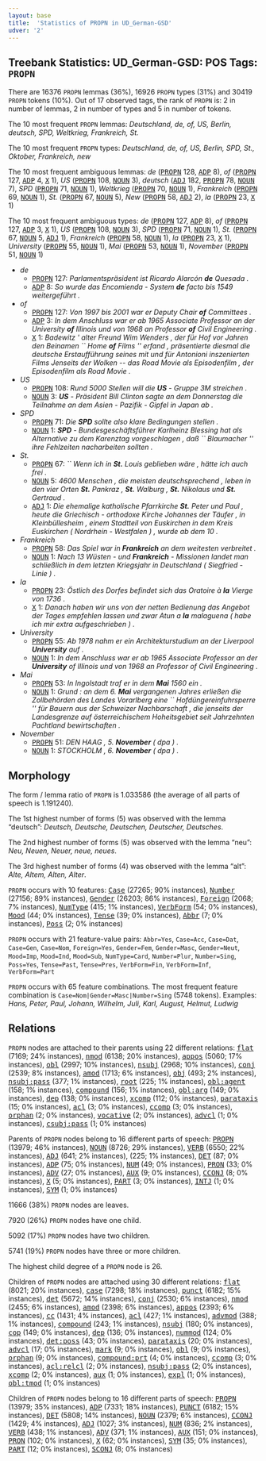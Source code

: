 ```yaml
---
layout: base
title:  'Statistics of PROPN in UD_German-GSD'
udver: '2'
---
```


## Treebank Statistics: UD_German-GSD: POS Tags: `PROPN`

There are 16376 `PROPN` lemmas (36%), 16926 `PROPN` types (31%) and 30419 `PROPN` tokens (10%).
Out of 17 observed tags, the rank of `PROPN` is: 2 in number of lemmas, 2 in number of types and 5 in number of tokens.

The 10 most frequent `PROPN` lemmas: <em>Deutschland, de, of, US, Berlin, deutsch, SPD, Weltkrieg, Frankreich, St.</em>

The 10 most frequent `PROPN` types:  <em>Deutschland, de, of, US, Berlin, SPD, St., Oktober, Frankreich, new</em>

The 10 most frequent ambiguous lemmas: <em>de</em> (<tt><a href="de_gsd-pos-PROPN.html">PROPN</a></tt> 128, <tt><a href="de_gsd-pos-ADP.html">ADP</a></tt> 8), <em>of</em> (<tt><a href="de_gsd-pos-PROPN.html">PROPN</a></tt> 127, <tt><a href="de_gsd-pos-ADP.html">ADP</a></tt> 4, <tt><a href="de_gsd-pos-X.html">X</a></tt> 1), <em>US</em> (<tt><a href="de_gsd-pos-PROPN.html">PROPN</a></tt> 108, <tt><a href="de_gsd-pos-NOUN.html">NOUN</a></tt> 3), <em>deutsch</em> (<tt><a href="de_gsd-pos-ADJ.html">ADJ</a></tt> 182, <tt><a href="de_gsd-pos-PROPN.html">PROPN</a></tt> 78, <tt><a href="de_gsd-pos-NOUN.html">NOUN</a></tt> 7), <em>SPD</em> (<tt><a href="de_gsd-pos-PROPN.html">PROPN</a></tt> 71, <tt><a href="de_gsd-pos-NOUN.html">NOUN</a></tt> 1), <em>Weltkrieg</em> (<tt><a href="de_gsd-pos-PROPN.html">PROPN</a></tt> 70, <tt><a href="de_gsd-pos-NOUN.html">NOUN</a></tt> 1), <em>Frankreich</em> (<tt><a href="de_gsd-pos-PROPN.html">PROPN</a></tt> 69, <tt><a href="de_gsd-pos-NOUN.html">NOUN</a></tt> 1), <em>St.</em> (<tt><a href="de_gsd-pos-PROPN.html">PROPN</a></tt> 67, <tt><a href="de_gsd-pos-NOUN.html">NOUN</a></tt> 5), <em>New</em> (<tt><a href="de_gsd-pos-PROPN.html">PROPN</a></tt> 58, <tt><a href="de_gsd-pos-ADJ.html">ADJ</a></tt> 2), <em>la</em> (<tt><a href="de_gsd-pos-PROPN.html">PROPN</a></tt> 23, <tt><a href="de_gsd-pos-X.html">X</a></tt> 1)

The 10 most frequent ambiguous types:  <em>de</em> (<tt><a href="de_gsd-pos-PROPN.html">PROPN</a></tt> 127, <tt><a href="de_gsd-pos-ADP.html">ADP</a></tt> 8), <em>of</em> (<tt><a href="de_gsd-pos-PROPN.html">PROPN</a></tt> 127, <tt><a href="de_gsd-pos-ADP.html">ADP</a></tt> 3, <tt><a href="de_gsd-pos-X.html">X</a></tt> 1), <em>US</em> (<tt><a href="de_gsd-pos-PROPN.html">PROPN</a></tt> 108, <tt><a href="de_gsd-pos-NOUN.html">NOUN</a></tt> 3), <em>SPD</em> (<tt><a href="de_gsd-pos-PROPN.html">PROPN</a></tt> 71, <tt><a href="de_gsd-pos-NOUN.html">NOUN</a></tt> 1), <em>St.</em> (<tt><a href="de_gsd-pos-PROPN.html">PROPN</a></tt> 67, <tt><a href="de_gsd-pos-NOUN.html">NOUN</a></tt> 5, <tt><a href="de_gsd-pos-ADJ.html">ADJ</a></tt> 1), <em>Frankreich</em> (<tt><a href="de_gsd-pos-PROPN.html">PROPN</a></tt> 58, <tt><a href="de_gsd-pos-NOUN.html">NOUN</a></tt> 1), <em>la</em> (<tt><a href="de_gsd-pos-PROPN.html">PROPN</a></tt> 23, <tt><a href="de_gsd-pos-X.html">X</a></tt> 1), <em>University</em> (<tt><a href="de_gsd-pos-PROPN.html">PROPN</a></tt> 55, <tt><a href="de_gsd-pos-NOUN.html">NOUN</a></tt> 1), <em>Mai</em> (<tt><a href="de_gsd-pos-PROPN.html">PROPN</a></tt> 53, <tt><a href="de_gsd-pos-NOUN.html">NOUN</a></tt> 1), <em>November</em> (<tt><a href="de_gsd-pos-PROPN.html">PROPN</a></tt> 51, <tt><a href="de_gsd-pos-NOUN.html">NOUN</a></tt> 1)


* <em>de</em>
  * <tt><a href="de_gsd-pos-PROPN.html">PROPN</a></tt> 127: <em>Parlamentspräsident ist Ricardo Alarcón <b>de</b> Quesada .</em>
  * <tt><a href="de_gsd-pos-ADP.html">ADP</a></tt> 8: <em>So wurde das Encomienda - System <b>de</b> facto bis 1549 weitergeführt .</em>
* <em>of</em>
  * <tt><a href="de_gsd-pos-PROPN.html">PROPN</a></tt> 127: <em>Von 1997 bis 2001 war er Deputy Chair <b>of</b> Committees .</em>
  * <tt><a href="de_gsd-pos-ADP.html">ADP</a></tt> 3: <em>In dem Anschluss war er ab 1965 Associate Professor an der University <b>of</b> Illinois und von 1968 an Professor <b>of</b> Civil Engineering .</em>
  * <tt><a href="de_gsd-pos-X.html">X</a></tt> 1: <em>Badewitz ' alter Freund Wim Wenders , der für Hof vor Jahren den Beinamen `` Home <b>of</b> Films '' erfand , präsentierte diesmal die deutsche Erstaufführung seines mit und für Antonioni inszenierten Films Jenseits der Wolken -- das Road Movie als Episodenfilm , der Episodenfilm als Road Movie .</em>
* <em>US</em>
  * <tt><a href="de_gsd-pos-PROPN.html">PROPN</a></tt> 108: <em>Rund 5000 Stellen will die <b>US</b> - Gruppe 3M streichen .</em>
  * <tt><a href="de_gsd-pos-NOUN.html">NOUN</a></tt> 3: <em><b>US</b> - Präsident Bill Clinton sagte an dem Donnerstag die Teilnahme an dem Asien - Pazifik - Gipfel in Japan ab .</em>
* <em>SPD</em>
  * <tt><a href="de_gsd-pos-PROPN.html">PROPN</a></tt> 71: <em>Die <b>SPD</b> sollte also klare Bedingungen stellen .</em>
  * <tt><a href="de_gsd-pos-NOUN.html">NOUN</a></tt> 1: <em><b>SPD</b> - Bundesgeschäftsführer Karlheinz Blessing hat als Alternative zu dem Karenztag vorgeschlagen , daß `` Blaumacher '' ihre Fehlzeiten nacharbeiten sollten .</em>
* <em>St.</em>
  * <tt><a href="de_gsd-pos-PROPN.html">PROPN</a></tt> 67: <em>`` Wenn ich in <b>St.</b> Louis geblieben wäre , hätte ich auch frei .</em>
  * <tt><a href="de_gsd-pos-NOUN.html">NOUN</a></tt> 5: <em>4600 Menschen , die meisten deutschsprechend , leben in den vier Orten <b>St.</b> Pankraz , <b>St.</b> Walburg , <b>St.</b> Nikolaus und <b>St.</b> Gertraud .</em>
  * <tt><a href="de_gsd-pos-ADJ.html">ADJ</a></tt> 1: <em>Die ehemalige katholische Pfarrkirche <b>St.</b> Peter und Paul , heute die Griechisch - orthodoxe Kirche Johannes der Täufer , in Kleinbüllesheim , einem Stadtteil von Euskirchen in dem Kreis Euskirchen ( Nordrhein - Westfalen ) , wurde ab dem 10 .</em>
* <em>Frankreich</em>
  * <tt><a href="de_gsd-pos-PROPN.html">PROPN</a></tt> 58: <em>Das Spiel war in <b>Frankreich</b> an dem weitesten verbreitet .</em>
  * <tt><a href="de_gsd-pos-NOUN.html">NOUN</a></tt> 1: <em>Nach 13 Wüsten - und <b>Frankreich</b> - Missionen landet man schließlich in dem letzten Kriegsjahr in Deutschland ( Siegfried - Linie ) .</em>
* <em>la</em>
  * <tt><a href="de_gsd-pos-PROPN.html">PROPN</a></tt> 23: <em>Östlich des Dorfes befindet sich das Oratoire à <b>la</b> Vierge von 1736 .</em>
  * <tt><a href="de_gsd-pos-X.html">X</a></tt> 1: <em>Danach haben wir uns von der netten Bedienung das Angebot der Tages empfehlen lassen und zwar Atun a <b>la</b> malaguena ( habe ich mir extra aufgeschrieben ) .</em>
* <em>University</em>
  * <tt><a href="de_gsd-pos-PROPN.html">PROPN</a></tt> 55: <em>Ab 1978 nahm er ein Architekturstudium an der Liverpool <b>University</b> auf .</em>
  * <tt><a href="de_gsd-pos-NOUN.html">NOUN</a></tt> 1: <em>In dem Anschluss war er ab 1965 Associate Professor an der <b>University</b> of Illinois und von 1968 an Professor of Civil Engineering .</em>
* <em>Mai</em>
  * <tt><a href="de_gsd-pos-PROPN.html">PROPN</a></tt> 53: <em>In Ingolstadt traf er in dem <b>Mai</b> 1560 ein .</em>
  * <tt><a href="de_gsd-pos-NOUN.html">NOUN</a></tt> 1: <em>Grund : an dem 6. <b>Mai</b> vergangenen Jahres erließen die Zollbehörden des Landes Vorarlberg eine `` Hofdüngereinfuhrsperre '' für Bauern aus der Schweizer Nachbarschaft , die jenseits der Landesgrenze auf österreichischem Hoheitsgebiet seit Jahrzehnten Pachtland bewirtschaften .</em>
* <em>November</em>
  * <tt><a href="de_gsd-pos-PROPN.html">PROPN</a></tt> 51: <em>DEN HAAG , 5. <b>November</b> ( dpa ) .</em>
  * <tt><a href="de_gsd-pos-NOUN.html">NOUN</a></tt> 1: <em>STOCKHOLM , 6. <b>November</b> ( dpa ) .</em>

## Morphology

The form / lemma ratio of `PROPN` is 1.033586 (the average of all parts of speech is 1.191240).

The 1st highest number of forms (5) was observed with the lemma “deutsch”: <em>Deutsch, Deutsche, Deutschen, Deutscher, Deutsches</em>.

The 2nd highest number of forms (5) was observed with the lemma “neu”: <em>Neu, Neuen, Neuer, neue, neues</em>.

The 3rd highest number of forms (4) was observed with the lemma “alt”: <em>Alte, Altem, Alten, Alter</em>.

`PROPN` occurs with 10 features: <tt><a href="de_gsd-feat-Case.html">Case</a></tt> (27265; 90% instances), <tt><a href="de_gsd-feat-Number.html">Number</a></tt> (27156; 89% instances), <tt><a href="de_gsd-feat-Gender.html">Gender</a></tt> (26203; 86% instances), <tt><a href="de_gsd-feat-Foreign.html">Foreign</a></tt> (2068; 7% instances), <tt><a href="de_gsd-feat-NumType.html">NumType</a></tt> (415; 1% instances), <tt><a href="de_gsd-feat-VerbForm.html">VerbForm</a></tt> (54; 0% instances), <tt><a href="de_gsd-feat-Mood.html">Mood</a></tt> (44; 0% instances), <tt><a href="de_gsd-feat-Tense.html">Tense</a></tt> (39; 0% instances), <tt><a href="de_gsd-feat-Abbr.html">Abbr</a></tt> (7; 0% instances), <tt><a href="de_gsd-feat-Poss.html">Poss</a></tt> (2; 0% instances)

`PROPN` occurs with 21 feature-value pairs: `Abbr=Yes`, `Case=Acc`, `Case=Dat`, `Case=Gen`, `Case=Nom`, `Foreign=Yes`, `Gender=Fem`, `Gender=Masc`, `Gender=Neut`, `Mood=Imp`, `Mood=Ind`, `Mood=Sub`, `NumType=Card`, `Number=Plur`, `Number=Sing`, `Poss=Yes`, `Tense=Past`, `Tense=Pres`, `VerbForm=Fin`, `VerbForm=Inf`, `VerbForm=Part`

`PROPN` occurs with 65 feature combinations.
The most frequent feature combination is `Case=Nom|Gender=Masc|Number=Sing` (5748 tokens).
Examples: <em>Hans, Peter, Paul, Johann, Wilhelm, Juli, Karl, August, Helmut, Ludwig</em>


## Relations

`PROPN` nodes are attached to their parents using 22 different relations: <tt><a href="de_gsd-dep-flat.html">flat</a></tt> (7169; 24% instances), <tt><a href="de_gsd-dep-nmod.html">nmod</a></tt> (6138; 20% instances), <tt><a href="de_gsd-dep-appos.html">appos</a></tt> (5060; 17% instances), <tt><a href="de_gsd-dep-obl.html">obl</a></tt> (2997; 10% instances), <tt><a href="de_gsd-dep-nsubj.html">nsubj</a></tt> (2968; 10% instances), <tt><a href="de_gsd-dep-conj.html">conj</a></tt> (2539; 8% instances), <tt><a href="de_gsd-dep-amod.html">amod</a></tt> (1713; 6% instances), <tt><a href="de_gsd-dep-obj.html">obj</a></tt> (493; 2% instances), <tt><a href="de_gsd-dep-nsubj-pass.html">nsubj:pass</a></tt> (377; 1% instances), <tt><a href="de_gsd-dep-root.html">root</a></tt> (225; 1% instances), <tt><a href="de_gsd-dep-obl-agent.html">obl:agent</a></tt> (158; 1% instances), <tt><a href="de_gsd-dep-compound.html">compound</a></tt> (156; 1% instances), <tt><a href="de_gsd-dep-obl-arg.html">obl:arg</a></tt> (149; 0% instances), <tt><a href="de_gsd-dep-dep.html">dep</a></tt> (138; 0% instances), <tt><a href="de_gsd-dep-xcomp.html">xcomp</a></tt> (112; 0% instances), <tt><a href="de_gsd-dep-parataxis.html">parataxis</a></tt> (15; 0% instances), <tt><a href="de_gsd-dep-acl.html">acl</a></tt> (3; 0% instances), <tt><a href="de_gsd-dep-ccomp.html">ccomp</a></tt> (3; 0% instances), <tt><a href="de_gsd-dep-orphan.html">orphan</a></tt> (2; 0% instances), <tt><a href="de_gsd-dep-vocative.html">vocative</a></tt> (2; 0% instances), <tt><a href="de_gsd-dep-advcl.html">advcl</a></tt> (1; 0% instances), <tt><a href="de_gsd-dep-csubj-pass.html">csubj:pass</a></tt> (1; 0% instances)

Parents of `PROPN` nodes belong to 16 different parts of speech: <tt><a href="de_gsd-pos-PROPN.html">PROPN</a></tt> (13979; 46% instances), <tt><a href="de_gsd-pos-NOUN.html">NOUN</a></tt> (8726; 29% instances), <tt><a href="de_gsd-pos-VERB.html">VERB</a></tt> (6550; 22% instances), <tt><a href="de_gsd-pos-ADJ.html">ADJ</a></tt> (641; 2% instances),  (225; 1% instances), <tt><a href="de_gsd-pos-DET.html">DET</a></tt> (87; 0% instances), <tt><a href="de_gsd-pos-ADP.html">ADP</a></tt> (75; 0% instances), <tt><a href="de_gsd-pos-NUM.html">NUM</a></tt> (49; 0% instances), <tt><a href="de_gsd-pos-PRON.html">PRON</a></tt> (33; 0% instances), <tt><a href="de_gsd-pos-ADV.html">ADV</a></tt> (27; 0% instances), <tt><a href="de_gsd-pos-AUX.html">AUX</a></tt> (9; 0% instances), <tt><a href="de_gsd-pos-CCONJ.html">CCONJ</a></tt> (8; 0% instances), <tt><a href="de_gsd-pos-X.html">X</a></tt> (5; 0% instances), <tt><a href="de_gsd-pos-PART.html">PART</a></tt> (3; 0% instances), <tt><a href="de_gsd-pos-INTJ.html">INTJ</a></tt> (1; 0% instances), <tt><a href="de_gsd-pos-SYM.html">SYM</a></tt> (1; 0% instances)

11666 (38%) `PROPN` nodes are leaves.

7920 (26%) `PROPN` nodes have one child.

5092 (17%) `PROPN` nodes have two children.

5741 (19%) `PROPN` nodes have three or more children.

The highest child degree of a `PROPN` node is 26.

Children of `PROPN` nodes are attached using 30 different relations: <tt><a href="de_gsd-dep-flat.html">flat</a></tt> (8021; 20% instances), <tt><a href="de_gsd-dep-case.html">case</a></tt> (7298; 18% instances), <tt><a href="de_gsd-dep-punct.html">punct</a></tt> (6182; 15% instances), <tt><a href="de_gsd-dep-det.html">det</a></tt> (5672; 14% instances), <tt><a href="de_gsd-dep-conj.html">conj</a></tt> (2530; 6% instances), <tt><a href="de_gsd-dep-nmod.html">nmod</a></tt> (2455; 6% instances), <tt><a href="de_gsd-dep-amod.html">amod</a></tt> (2398; 6% instances), <tt><a href="de_gsd-dep-appos.html">appos</a></tt> (2393; 6% instances), <tt><a href="de_gsd-dep-cc.html">cc</a></tt> (1431; 4% instances), <tt><a href="de_gsd-dep-acl.html">acl</a></tt> (427; 1% instances), <tt><a href="de_gsd-dep-advmod.html">advmod</a></tt> (388; 1% instances), <tt><a href="de_gsd-dep-compound.html">compound</a></tt> (243; 1% instances), <tt><a href="de_gsd-dep-nsubj.html">nsubj</a></tt> (180; 0% instances), <tt><a href="de_gsd-dep-cop.html">cop</a></tt> (149; 0% instances), <tt><a href="de_gsd-dep-dep.html">dep</a></tt> (136; 0% instances), <tt><a href="de_gsd-dep-nummod.html">nummod</a></tt> (124; 0% instances), <tt><a href="de_gsd-dep-det-poss.html">det:poss</a></tt> (43; 0% instances), <tt><a href="de_gsd-dep-parataxis.html">parataxis</a></tt> (20; 0% instances), <tt><a href="de_gsd-dep-advcl.html">advcl</a></tt> (17; 0% instances), <tt><a href="de_gsd-dep-mark.html">mark</a></tt> (9; 0% instances), <tt><a href="de_gsd-dep-obl.html">obl</a></tt> (9; 0% instances), <tt><a href="de_gsd-dep-orphan.html">orphan</a></tt> (9; 0% instances), <tt><a href="de_gsd-dep-compound-prt.html">compound:prt</a></tt> (4; 0% instances), <tt><a href="de_gsd-dep-ccomp.html">ccomp</a></tt> (3; 0% instances), <tt><a href="de_gsd-dep-acl-relcl.html">acl:relcl</a></tt> (2; 0% instances), <tt><a href="de_gsd-dep-nsubj-pass.html">nsubj:pass</a></tt> (2; 0% instances), <tt><a href="de_gsd-dep-xcomp.html">xcomp</a></tt> (2; 0% instances), <tt><a href="de_gsd-dep-aux.html">aux</a></tt> (1; 0% instances), <tt><a href="de_gsd-dep-expl.html">expl</a></tt> (1; 0% instances), <tt><a href="de_gsd-dep-obl-tmod.html">obl:tmod</a></tt> (1; 0% instances)

Children of `PROPN` nodes belong to 16 different parts of speech: <tt><a href="de_gsd-pos-PROPN.html">PROPN</a></tt> (13979; 35% instances), <tt><a href="de_gsd-pos-ADP.html">ADP</a></tt> (7331; 18% instances), <tt><a href="de_gsd-pos-PUNCT.html">PUNCT</a></tt> (6182; 15% instances), <tt><a href="de_gsd-pos-DET.html">DET</a></tt> (5808; 14% instances), <tt><a href="de_gsd-pos-NOUN.html">NOUN</a></tt> (2379; 6% instances), <tt><a href="de_gsd-pos-CCONJ.html">CCONJ</a></tt> (1429; 4% instances), <tt><a href="de_gsd-pos-ADJ.html">ADJ</a></tt> (1027; 3% instances), <tt><a href="de_gsd-pos-NUM.html">NUM</a></tt> (836; 2% instances), <tt><a href="de_gsd-pos-VERB.html">VERB</a></tt> (438; 1% instances), <tt><a href="de_gsd-pos-ADV.html">ADV</a></tt> (371; 1% instances), <tt><a href="de_gsd-pos-AUX.html">AUX</a></tt> (151; 0% instances), <tt><a href="de_gsd-pos-PRON.html">PRON</a></tt> (102; 0% instances), <tt><a href="de_gsd-pos-X.html">X</a></tt> (62; 0% instances), <tt><a href="de_gsd-pos-SYM.html">SYM</a></tt> (35; 0% instances), <tt><a href="de_gsd-pos-PART.html">PART</a></tt> (12; 0% instances), <tt><a href="de_gsd-pos-SCONJ.html">SCONJ</a></tt> (8; 0% instances)

